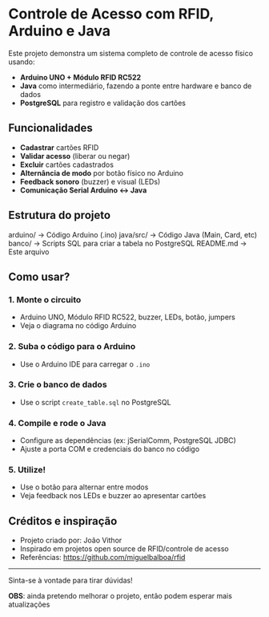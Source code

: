 # Controle de Acesso com RFID, Arduino e Java

Este projeto demonstra um sistema completo de controle de acesso físico usando:

- **Arduino UNO + Módulo RFID RC522**
- **Java** como intermediário, fazendo a ponte entre hardware e banco de dados
- **PostgreSQL** para registro e validação dos cartões

## Funcionalidades

- **Cadastrar** cartões RFID
- **Validar acesso** (liberar ou negar)
- **Excluir** cartões cadastrados
- **Alternância de modo** por botão físico no Arduino
- **Feedback sonoro** (buzzer) e visual (LEDs)
- **Comunicação Serial Arduino <-> Java**

## Estrutura do projeto

arduino/ → Código Arduino (.ino)
java/src/ → Código Java (Main, Card, etc)
banco/ → Scripts SQL para criar a tabela no PostgreSQL
README.md → Este arquivo


## Como usar?

### 1. **Monte o circuito**
- Arduino UNO, Módulo RFID RC522, buzzer, LEDs, botão, jumpers
- Veja o diagrama no código Arduino

### 2. **Suba o código para o Arduino**
- Use o Arduino IDE para carregar o `.ino`

### 3. **Crie o banco de dados**
- Use o script `create_table.sql` no PostgreSQL

### 4. **Compile e rode o Java**
- Configure as dependências (ex: jSerialComm, PostgreSQL JDBC)
- Ajuste a porta COM e credenciais do banco no código

### 5. **Utilize!**
- Use o botão para alternar entre modos
- Veja feedback nos LEDs e buzzer ao apresentar cartões

## Créditos e inspiração

- Projeto criado por: João Vithor
- Inspirado em projetos open source de RFID/controle de acesso
- Referências: https://github.com/miguelbalboa/rfid

---

Sinta-se à vontade para tirar dúvidas!


**OBS**: ainda pretendo melhorar o projeto, então podem esperar mais atualizações
